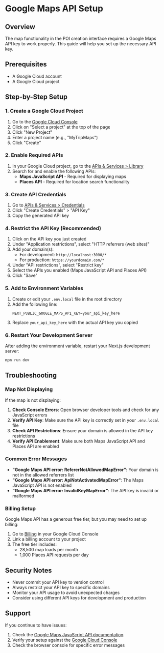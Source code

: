 # Google Maps API Setup

## Overview

The map functionality in the POI creation interface requires a Google Maps API key to work properly. This guide will help you set up the necessary API key.

## Prerequisites

- A Google Cloud account
- A Google Cloud project

## Step-by-Step Setup

### 1. Create a Google Cloud Project

1. Go to the [Google Cloud Console](https://console.cloud.google.com/)
2. Click on "Select a project" at the top of the page
3. Click "New Project"
4. Enter a project name (e.g., "MyTripMaps")
5. Click "Create"

### 2. Enable Required APIs

1. In your Google Cloud project, go to the [APIs & Services > Library](https://console.cloud.google.com/apis/library)
2. Search for and enable the following APIs:
   - **Maps JavaScript API** - Required for displaying maps
   - **Places API** - Required for location search functionality

### 3. Create API Credentials

1. Go to [APIs & Services > Credentials](https://console.cloud.google.com/apis/credentials)
2. Click "Create Credentials" > "API Key"
3. Copy the generated API key

### 4. Restrict the API Key (Recommended)

1. Click on the API key you just created
2. Under "Application restrictions", select "HTTP referrers (web sites)"
3. Add your domain(s):
   - For development: `http://localhost:3000/*`
   - For production: `https://yourdomain.com/*`
4. Under "API restrictions", select "Restrict key"
5. Select the APIs you enabled (Maps JavaScript API and Places API)
6. Click "Save"

### 5. Add to Environment Variables

1. Create or edit your `.env.local` file in the root directory
2. Add the following line:
   ```
   NEXT_PUBLIC_GOOGLE_MAPS_API_KEY=your_api_key_here
   ```
3. Replace `your_api_key_here` with the actual API key you copied

### 6. Restart Your Development Server

After adding the environment variable, restart your Next.js development server:

```bash
npm run dev
```

## Troubleshooting

### Map Not Displaying

If the map is not displaying:

1. **Check Console Errors**: Open browser developer tools and check for any JavaScript errors
2. **Verify API Key**: Make sure the API key is correctly set in your `.env.local` file
3. **Check API Restrictions**: Ensure your domain is allowed in the API key restrictions
4. **Verify API Enablement**: Make sure both Maps JavaScript API and Places API are enabled

### Common Error Messages

- **"Google Maps API error: RefererNotAllowedMapError"**: Your domain is not in the allowed referrers list
- **"Google Maps API error: ApiNotActivatedMapError"**: The Maps JavaScript API is not enabled
- **"Google Maps API error: InvalidKeyMapError"**: The API key is invalid or malformed

### Billing Setup

Google Maps API has a generous free tier, but you may need to set up billing:

1. Go to [Billing](https://console.cloud.google.com/billing) in your Google Cloud Console
2. Link a billing account to your project
3. The free tier includes:
   - 28,500 map loads per month
   - 1,000 Places API requests per day

## Security Notes

- Never commit your API key to version control
- Always restrict your API key to specific domains
- Monitor your API usage to avoid unexpected charges
- Consider using different API keys for development and production

## Support

If you continue to have issues:

1. Check the [Google Maps JavaScript API documentation](https://developers.google.com/maps/documentation/javascript/overview)
2. Verify your setup against the [Google Cloud Console](https://console.cloud.google.com/)
3. Check the browser console for specific error messages

